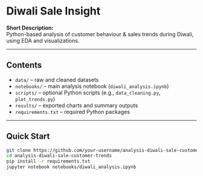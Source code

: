 # Diwali Sale Insight 

**Short Description:**  
Python-based analysis of customer behaviour & sales trends during Diwali, using EDA and visualizations.

---

## Contents  
- `data/` – raw and cleaned datasets  
- `notebooks/` – main analysis notebook (`diwali_analysis.ipynb`)  
- `scripts/` – optional Python scripts (e.g., `data_cleaning.py`, `plot_trends.py`)  
- `results/` – exported charts and summary outputs  
- `requirements.txt` – required Python packages  

---

## Quick Start  
```bash
git clone https://github.com/your-username/analysis-diwali-sale-customer-trends.git
cd analysis-diwali-sale-customer-trends
pip install -r requirements.txt
jupyter notebook notebooks/diwali_analysis.ipynb


